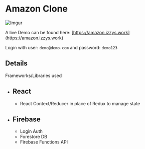# Amazon Clone

![Imgur](https://i.imgur.com/izb71n4.png)

A live Demo can be found here: [https://amazon.izzys.work](https://amazon.izzys.work)

Login with user: `demo@demo.com` and password: `demo123`

## Details

Frameworks/Libraries used
- React
  - 
  - React Context/Reducer in place of Redux to manage state
- Firebase
  -
  - Login Auth
  - Forestore DB
  - Firebase Functions API